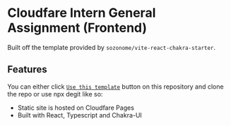 # Cloudfare Intern General Assignment (Frontend)

Built off the template provided by `sozonome/vite-react-chakra-starter`.

## Features

You can either click [`Use this template`](https://github.com/sozonome/vite-react-chakra-starter/generate) button on this repository and clone the repo or use npx degit like so:

- Static site is hosted on Cloudfare Pages
- Built with React, Typescript and Chakra-UI
